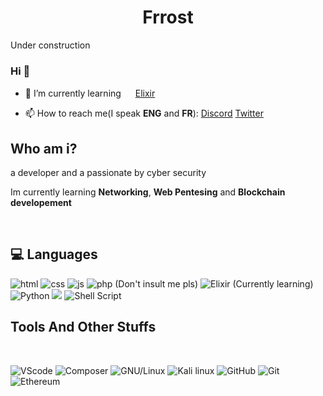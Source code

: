 <h1 align="center">Frrost</h1>

Under construction



### Hi 👋




- 🌱 I’m currently learning <img width='15px'  src='https://user-images.githubusercontent.com/69601054/121210976-a75edd00-c86b-11eb-88e3-e2b38f924acc.png'> [Elixir](https://elixir-lang.org/)

- 📫 How to reach me(I speak <b>ENG</b> and <b>FR</b>): [Discord](https://discord.com/users/730434388533313596) [Twitter](https://twitter.com/Frrost5)




<!--
**Frrosst/Frrosst** is a ✨ _special_ ✨ repository because its `README.md` (this file) appears on your GitHub profile.
-->





## Who am i?


<p>a developer and a passionate by cyber security </p>
<p>Im currently learning <b>Networking</b>, <b>Web Pentesing</b> and <b>Blockchain developement</b></p>
<br>

## 💻 Languages

<p>
  <img alt="html" src="https://img.shields.io/badge/HTML5-E34F26?style=for-the-badge&logo=html5&logoColor=white" />
  <img alt="css" src="https://img.shields.io/badge/CSS3-1572B6?style=for-the-badge&logo=css3&logoColor=white" />
  <img alt="js" src="https://img.shields.io/badge/JavaScript-F7DF1E?style=for-the-badge&logo=javascript&logoColor=black" />
  <img alt="php (Don't insult me pls)"src ="https://img.shields.io/badge/PHP-777BB4?style=for-the-badge&logo=php&logoColor=white">
  <img alt="Elixir (Currently learning)" src="https://img.shields.io/badge/Elixir-4B275F?style=for-the-badge&logo=elixir&logoColor=white">
  <img alt="Python" src="https://img.shields.io/badge/Python-14354C?style=for-the-badge&logo=python&logoColor=white">
  <img src="https://img.shields.io/badge/Solidity-303030?style=for-the-badge&logo=Solidity&logoColor=white">
  <img alt="Shell Script" src="https://img.shields.io/badge/Shell_Script-121011?style=for-the-badge&logo=gnu-bash&logoColor=white">

</p>


## Tools And Other Stuffs
<br>

<p align='left'>
  <img alt="VScode" src='https://img.shields.io/static/v1?style=for-the-badge&message=Visual+Studio+Code&color=007ACC&logo=Visual+Studio+Code&logoColor=FFFFFF&label='> 
  <img alt="Composer" src='https://img.shields.io/static/v1?style=for-the-badge&message=Composer&color=885630&logo=Composer&logoColor=FFFFFF&label='>
  <img alt="GNU/Linux" src='https://img.shields.io/static/v1?style=for-the-badge&message=Linux&color=222222&logo=Linux&logoColor=FCC624&label='>
  <img alt="Kali linux" src ='https://img.shields.io/static/v1?style=for-the-badge&message=Kali+Linux&color=557C94&logo=Kali+Linux&logoColor=FFFFFF&label='>
  <img alt='GitHub' src='https://img.shields.io/static/v1?style=for-the-badge&message=GitHub&color=181717&logo=GitHub&logoColor=FFFFFF&label='>
  <img alt='Git' src='https://img.shields.io/badge/git-%23F05033.svg?style=for-the-badge&logo=git&logoColor=white'> 
  <img alt='Ethereum' src='https://img.shields.io/badge/Ethereum-3C3C3D?style=for-the-badge&logo=Ethereum&logoColor=white'>
  
</p>

<br>





